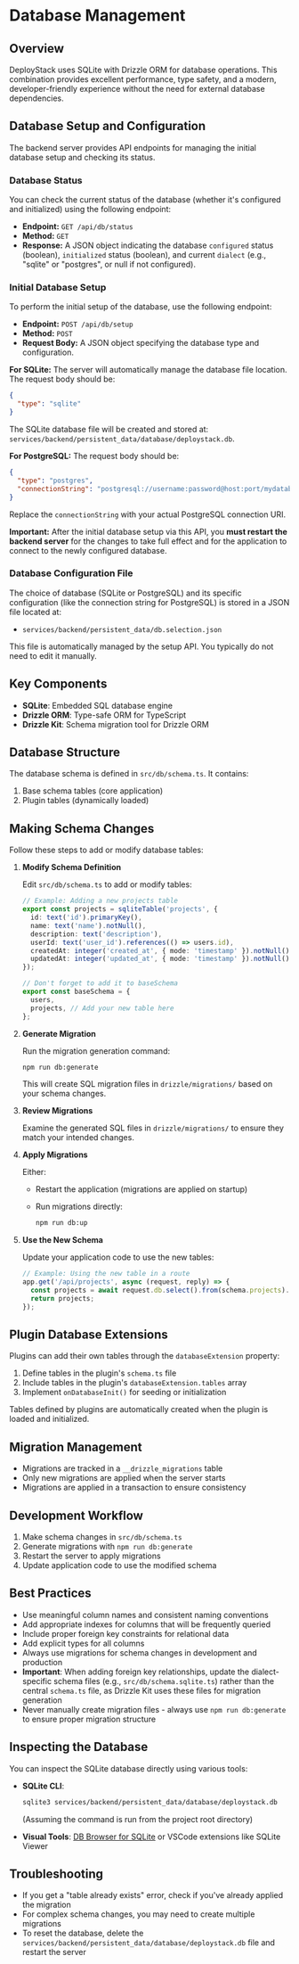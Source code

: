 # Database Management

## Overview

DeployStack uses SQLite with Drizzle ORM for database operations. This combination provides excellent performance, type safety, and a modern, developer-friendly experience without the need for external database dependencies.

## Database Setup and Configuration

The backend server provides API endpoints for managing the initial database setup and checking its status.

### Database Status

You can check the current status of the database (whether it's configured and initialized) using the following endpoint:

- **Endpoint:** `GET /api/db/status`
- **Method:** `GET`
- **Response:** A JSON object indicating the database `configured` status (boolean), `initialized` status (boolean), and current `dialect` (e.g., "sqlite" or "postgres", or null if not configured).

### Initial Database Setup

To perform the initial setup of the database, use the following endpoint:

- **Endpoint:** `POST /api/db/setup`
- **Method:** `POST`
- **Request Body:** A JSON object specifying the database type and configuration.

**For SQLite:**
The server will automatically manage the database file location. The request body should be:

```json
{
  "type": "sqlite"
}
```

The SQLite database file will be created and stored at: `services/backend/persistent_data/database/deploystack.db`.

**For PostgreSQL:**
The request body should be:

```json
{
  "type": "postgres",
  "connectionString": "postgresql://username:password@host:port/mydatabase"
}
```

Replace the `connectionString` with your actual PostgreSQL connection URI.

**Important:** After the initial database setup via this API, you **must restart the backend server** for the changes to take full effect and for the application to connect to the newly configured database.

### Database Configuration File

The choice of database (SQLite or PostgreSQL) and its specific configuration (like the connection string for PostgreSQL) is stored in a JSON file located at:

- `services/backend/persistent_data/db.selection.json`

This file is automatically managed by the setup API. You typically do not need to edit it manually.

## Key Components

- **SQLite**: Embedded SQL database engine
- **Drizzle ORM**: Type-safe ORM for TypeScript
- **Drizzle Kit**: Schema migration tool for Drizzle ORM

## Database Structure

The database schema is defined in `src/db/schema.ts`. It contains:

1. Base schema tables (core application)
2. Plugin tables (dynamically loaded)

## Making Schema Changes

Follow these steps to add or modify database tables:

1. **Modify Schema Definition**

   Edit `src/db/schema.ts` to add or modify tables:

   ```typescript
   // Example: Adding a new projects table
   export const projects = sqliteTable('projects', {
     id: text('id').primaryKey(),
     name: text('name').notNull(),
     description: text('description'),
     userId: text('user_id').references(() => users.id),
     createdAt: integer('created_at', { mode: 'timestamp' }).notNull().default(sql`(strftime('%s', 'now'))`),
     updatedAt: integer('updated_at', { mode: 'timestamp' }).notNull().default(sql`(strftime('%s', 'now'))`),
   });

   // Don't forget to add it to baseSchema
   export const baseSchema = {
     users,
     projects, // Add your new table here
   };
   ```

2. **Generate Migration**

   Run the migration generation command:

   ```bash
   npm run db:generate
   ```

   This will create SQL migration files in `drizzle/migrations/` based on your schema changes.

3. **Review Migrations**

   Examine the generated SQL files in `drizzle/migrations/` to ensure they match your intended changes.

4. **Apply Migrations**

   Either:
   - Restart the application (migrations are applied on startup)
   - Run migrations directly:

     ```bash
     npm run db:up
     ```

5. **Use the New Schema**

   Update your application code to use the new tables:

   ```typescript
   // Example: Using the new table in a route
   app.get('/api/projects', async (request, reply) => {
     const projects = await request.db.select().from(schema.projects).all();
     return projects;
   });
   ```

## Plugin Database Extensions

Plugins can add their own tables through the `databaseExtension` property:

1. Define tables in the plugin's `schema.ts` file
2. Include tables in the plugin's `databaseExtension.tables` array
3. Implement `onDatabaseInit()` for seeding or initialization

Tables defined by plugins are automatically created when the plugin is loaded and initialized.

## Migration Management

- Migrations are tracked in a `__drizzle_migrations` table
- Only new migrations are applied when the server starts
- Migrations are applied in a transaction to ensure consistency

## Development Workflow

1. Make schema changes in `src/db/schema.ts`
2. Generate migrations with `npm run db:generate`
3. Restart the server to apply migrations
4. Update application code to use the modified schema

## Best Practices

- Use meaningful column names and consistent naming conventions
- Add appropriate indexes for columns that will be frequently queried
- Include proper foreign key constraints for relational data
- Add explicit types for all columns
- Always use migrations for schema changes in development and production
- **Important**: When adding foreign key relationships, update the dialect-specific schema files (e.g., `src/db/schema.sqlite.ts`) rather than the central `schema.ts` file, as Drizzle Kit uses these files for migration generation
- Never manually create migration files - always use `npm run db:generate` to ensure proper migration structure

## Inspecting the Database

You can inspect the SQLite database directly using various tools:

- **SQLite CLI**:

  ```bash
  sqlite3 services/backend/persistent_data/database/deploystack.db
  ```

  (Assuming the command is run from the project root directory)

- **Visual Tools**: [DB Browser for SQLite](https://sqlitebrowser.org/) or VSCode extensions like SQLite Viewer

## Troubleshooting

- If you get a "table already exists" error, check if you've already applied the migration
- For complex schema changes, you may need to create multiple migrations
- To reset the database, delete the `services/backend/persistent_data/database/deploystack.db` file and restart the server
